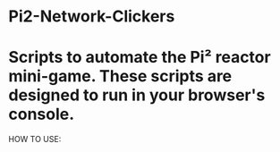 # Pi2-Network-Clickers

# Scripts to automate the Pi² reactor mini-game. These scripts are designed to run in your browser's console.

HOW TO USE:


